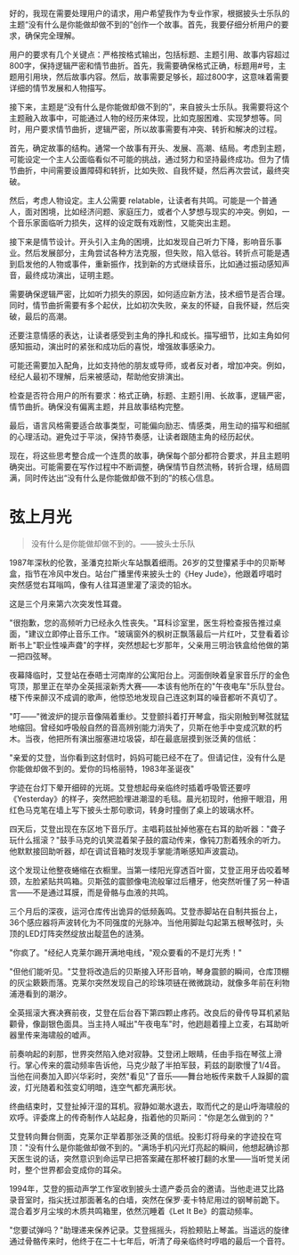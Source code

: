 <ReasoningChainRenderer>
好的，我现在需要处理用户的请求，用户希望我作为专业作家，根据披头士乐队的主题“没有什么是你能做却做不到的”创作一个故事。首先，我要仔细分析用户的要求，确保完全理解。

用户的要求有几个关键点：严格按格式输出，包括标题、主题引用、故事内容超过800字，保持逻辑严密和情节曲折。首先，我需要确保格式正确，标题用#号，主题用引用块，然后故事内容。然后，故事需要足够长，超过800字，这意味着需要详细的情节发展和人物描写。

接下来，主题是“没有什么是你能做却做不到的”，来自披头士乐队。我需要将这个主题融入故事中，可能通过人物的经历来体现，比如克服困难、实现梦想等。同时，用户要求情节曲折，逻辑严密，所以故事需要有冲突、转折和解决的过程。

首先，确定故事的结构。通常一个故事有开头、发展、高潮、结局。考虑到主题，可能设定一个主人公面临看似不可能的挑战，通过努力和坚持最终成功。但为了情节曲折，中间需要设置障碍和转折，比如失败、自我怀疑，然后再次尝试，最终突破。

然后，考虑人物设定。主人公需要 relatable，让读者有共鸣。可能是一个普通人，面对困境，比如经济问题、家庭压力，或者个人梦想与现实的冲突。例如，一个音乐家面临听力损失，这样的设定既有戏剧性，又能突出主题。

接下来是情节设计。开头引入主角的困境，比如发现自己听力下降，影响音乐事业。然后发展部分，主角尝试各种方法克服，但失败，陷入低谷。转折点可能是遇到启发他的人物或事件，重新振作，找到新的方式继续音乐，比如通过振动感知声音，最终成功演出，证明主题。

需要确保逻辑严密，比如听力损失的原因，如何适应新方法，技术细节是否合理。同时，情节曲折需要有多个起伏，比如初次失败，亲友的怀疑，自我怀疑，然后突破，最后的高潮。

还要注意情感的表达，让读者感受到主角的挣扎和成长。描写细节，比如主角如何感知振动，演出时的紧张和成功后的喜悦，增强故事感染力。

可能还需要加入配角，比如支持他的朋友或导师，或者反对者，增加冲突。例如，经纪人最初不理解，后来被感动，帮助他安排演出。

检查是否符合用户的所有要求：格式正确，标题、主题引用、长故事，逻辑严密，情节曲折。确保没有偏离主题，并且故事结构完整。

最后，语言风格需要适合故事类型，可能偏向励志、情感类，用生动的描写和细腻的心理活动。避免过于平淡，保持节奏感，让读者跟随主角的经历起伏。

现在，将这些思考整合成一个连贯的故事，确保每个部分都符合要求，并且主题明确突出。可能需要在写作过程中不断调整，确保情节自然流畅，转折合理，结局圆满，同时传达出“没有什么是你能做却做不到的”的核心信息。
</ReasoningChainRenderer>

# 弦上月光

> 没有什么是你能做却做不到的。——披头士乐队

1987年深秋的伦敦，圣潘克拉斯火车站飘着细雨。26岁的艾登攥紧手中的贝斯琴盒，指节在冷风中发白。站台广播里传来披头士的《Hey Jude》，他跟着哼唱时突然感觉右耳嗡鸣，像有人往耳道里灌了滚烫的铅水。

这是三个月来第六次突发性耳聋。

"很抱歉，您的高频听力已经永久性丧失。"耳科诊室里，医生将检查报告推过桌面，"建议立即停止音乐工作。"玻璃窗外的枫树正飘落最后一片红叶，艾登看着诊断书上"职业性噪声聋"的字样，突然想起七岁那年，父亲用三明治铁盒给他做的第一把四弦琴。

夜幕降临时，艾登站在泰晤士河南岸的公寓阳台上。河面倒映着皇家音乐厅的金色穹顶，那里正在举办全英摇滚新秀大赛——本该有他所在的"午夜电车"乐队登台。楼下传来醉汉不成调的歌声，他惊恐地发现自己连这刺耳的噪音都听不真切了。

"叮——"微波炉的提示音像隔着重纱。艾登颤抖着打开琴盒，指尖刚触到琴弦就猛地缩回。曾经如呼吸般自然的音高辨别能力消失了，贝斯在他手中变成沉默的朽木。当夜，他把所有演出服塞进垃圾袋，却在最底层摸到张泛黄的信纸：

"亲爱的艾登，当你看到这封信时，妈妈可能已经不在了。但请记住，没有什么是你能做却做不到的。爱你的玛格丽特，1983年圣诞夜"

字迹在台灯下晕开细碎的光斑。艾登想起母亲临终时插着呼吸管还要哼《Yesterday》的样子，突然把脸埋进潮湿的毛毯。晨光初现时，他擦干眼泪，用红色马克笔在墙上写下披头士那句歌词，转身时撞倒了桌上的玻璃水杯。

四天后，艾登出现在东区地下音乐厅。主唱莉兹扯掉他塞在右耳的助听器："聋子玩什么摇滚？"鼓手马克的讥笑混着架子鼓的震动传来，像钝刀割着残余的听力。他默默接回助听器，却在调试音箱时发现手掌能清晰感知声波震动。

这个发现让他整夜蜷缩在衣橱里。当第一缕阳光穿透百叶窗，艾登正用牙齿咬着琴颈，左脸紧贴共鸣箱。贝斯弦的震颤像电流般窜过后槽牙，他突然听懂了另一种语言——不是通过耳膜，而是骨骼与血液的共鸣。

三个月后的深夜，运河仓库传出诡异的低频轰鸣。艾登赤脚站在自制共振台上，36个感应器将声波转化为不同强度的光脉冲。当他用脚趾勾起第五根琴弦时，头顶的LED灯阵突然绽放出靛蓝色的涟漪。

"你疯了。"经纪人克莱尔踢开满地电线，"观众要看的不是灯光秀！"

"但他们能听见。"艾登将改造后的贝斯接入环形音响，琴身震颤的瞬间，仓库顶棚的灰尘簌簌而落。克莱尔突然发现自己的珍珠项链在微微跳动，就像多年前在利物浦港看到的潮汐。

全英摇滚大赛决赛前夜，艾登在后台吞下第四颗止疼药。改良后的骨传导耳机紧贴颧骨，像副银色面具。当主持人喊出"午夜电车"时，他趔趄着撞上立麦，右耳助听器里传来海啸般的嘘声。

前奏响起的刹那，世界突然陷入绝对寂静。艾登闭上眼睛，任由手指在琴弦上滑行。掌心传来的震动频率告诉他，马克少敲了半拍军鼓，莉兹的副歌慢了1/4音。当他在间奏加入即兴华彩时，突然"看见"了音乐——舞台地板传来数千人跺脚的震波，灯光随着和弦变幻明暗，连空气都充满形状。

终曲结束时，艾登扯掉汗湿的耳机。寂静如潮水退去，取而代之的是山呼海啸般的欢呼。评委席上的传奇制作人站起身，指着他的贝斯问："你是怎么做到的？"

艾登转向舞台侧面，克莱尔正举着那张泛黄的信纸。投影灯将母亲的字迹投在穹顶："没有什么是你能做却做不到的。"满场手机闪光灯亮起的瞬间，他想起确诊那天医生说的话，突然意识到命运早已把答案藏在那杯被打翻的水里——当听觉关闭时，整个世界都会变成你的耳朵。

1994年，艾登的振动声学工作室收到披头士遗产委员会的邀请。当他走进艾比路录音室时，指尖抚过那面著名的白墙，突然在保罗·麦卡特尼用过的钢琴前跪下。混合着岁月尘埃的木质共鸣箱里，依然沉睡着《Let It Be》的震动频率。

"您要试弹吗？"助理递来保养记录。艾登摇摇头，将脸颊贴上琴盖。当遥远的旋律通过骨骼传来时，他终于在二十七年后，听清了母亲临终时哼唱的最后一个音符。